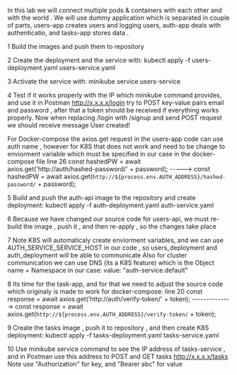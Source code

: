 In this lab we will connect multiple pods & containers with each other and with the world . We will use dummy application which is separated in couple of parts,
users-app creates users and logging users, auth-app deals with authenticatio, and tasks-app stores data .

1 Build the images and push them to repository

2 Create the deployment and the service with:
kubectl apply -f   users-deployment.yaml users-service.yaml

3 Activate the service with:
minikube service users-service

4 Test if it works properly with the IP which minikube command provides, and use it in Postman http://x.x.x.x/login
try to POST key-value pairs email and password , after that a token should be received if everything works properly.
Now when replacing /login with /signup and send POST request we should receive message User created! 

For Docker-compose the axios.get request in the users-app code can use auth name , however for K8S that does not work and need to be change to enviorment variable which must be specified in our case in the docker-compose file
line 26 const hashedPW = await axios.get('http://auth/hashed-password/' + password); ----->
const hashedPW = await axios.get(`http://${process.env.AUTH_ADDRESS}/hashed-password/` + password);

5 Build and push the auth-api image to the repository and create deployment:
kubectl apply -f   auth-deployment.yaml auth-service.yaml

6 Because we have changed our source code for users-api, we must re-build the image , push it , and then re-apply , so the changes take place

7 Note K8S will automaticaly create enviorment variables, and we can use AUTH_SERVICE_SERVICE_HOST in our code , so users_deployment and auth_deployment will be able to communicate
Also for cluster communication we can use DNS (its a K8S feature) which is the Object name + Namespace in our case:
value: "auth-service.default"

8 Its time for the task-app, and for that we need to adjust the source code which originaly is made to work for docker-compose:
line 20  const response = await axios.get('http://auth/verify-token/' + token); -------------->
  const response = await axios.get(`http://${process.env.AUTH_ADDRESS}/verify-token/` + token);

9 Create the tasks image , push it to repository , and then create K8S deployment:
kubectl apply -f   tasks-deployment.yaml tasks-service.yaml

10 Use minikube service command to see the IP address of tasks-service , and in Postman use this address to POST and GET tasks
http://x.x.x.x/tasks
Note use "Authorization" for key, and "Bearer abc" for value 



